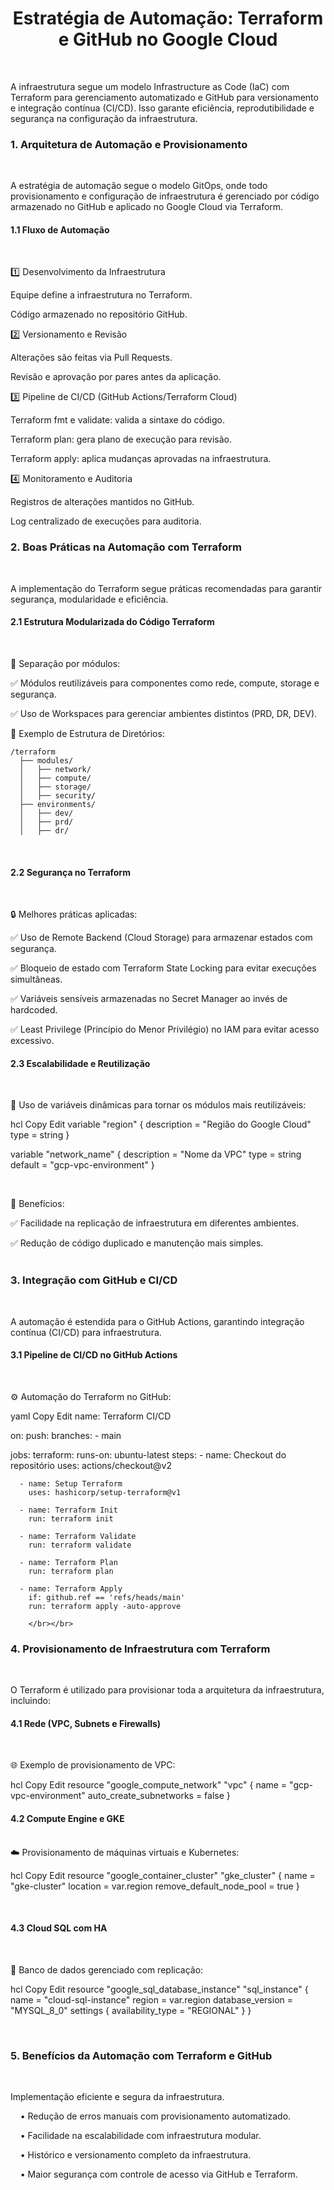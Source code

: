 <h1><center>Estratégia de Automação: Terraform e GitHub no Google Cloud</center></h1></br>

A infraestrutura segue um modelo Infrastructure as Code (IaC) com Terraform para gerenciamento automatizado e GitHub para versionamento e integração contínua (CI/CD). Isso garante eficiência, reprodutibilidade e segurança na configuração da infraestrutura.</br>

<h3>1. Arquitetura de Automação e Provisionamento</h3></br>

A estratégia de automação segue o modelo GitOps, onde todo provisionamento e configuração de infraestrutura é gerenciado por código armazenado no GitHub e aplicado no Google Cloud via Terraform.</br>

<h4>1.1 Fluxo de Automação</h4></br>

1️⃣ Desenvolvimento da Infraestrutura</br>

Equipe define a infraestrutura no Terraform.</br>

Código armazenado no repositório GitHub.</br>

2️⃣ Versionamento e Revisão</br>

Alterações são feitas via Pull Requests.</br>

Revisão e aprovação por pares antes da aplicação.</br>

3️⃣ Pipeline de CI/CD (GitHub Actions/Terraform Cloud)</br>

Terraform fmt e validate: valida a sintaxe do código.</br>

Terraform plan: gera plano de execução para revisão.</br>

Terraform apply: aplica mudanças aprovadas na infraestrutura.</br>

4️⃣ Monitoramento e Auditoria</br>

Registros de alterações mantidos no GitHub.</br>

Log centralizado de execuções para auditoria.</br>

<h3>2. Boas Práticas na Automação com Terraform</h3></br>

A implementação do Terraform segue práticas recomendadas para garantir segurança, modularidade e eficiência.</br>

<h4>2.1 Estrutura Modularizada do Código Terraform</h4></br>

📂 Separação por módulos:</br>

✅ Módulos reutilizáveis para componentes como rede, compute, storage e segurança.</br>

✅ Uso de Workspaces para gerenciar ambientes distintos (PRD, DR, DEV).</br>

📌 Exemplo de Estrutura de Diretórios:</br>
```
/terraform  
  ├── modules/  
  │   ├── network/  
  │   ├── compute/  
  │   ├── storage/  
  │   ├── security/  
  ├── environments/  
  │   ├── dev/  
  │   ├── prd/  
  │   ├── dr/  
```
  </br>

<h4>2.2 Segurança no Terraform</h4></br>

🔒 Melhores práticas aplicadas:

✅ Uso de Remote Backend (Cloud Storage) para armazenar estados com segurança.</br>

✅ Bloqueio de estado com Terraform State Locking para evitar execuções simultâneas.</br>

✅ Variáveis sensíveis armazenadas no Secret Manager ao invés de hardcoded.</br>

✅ Least Privilege (Princípio do Menor Privilégio) no IAM para evitar acesso excessivo.</br>

<h4>2.3 Escalabilidade e Reutilização</h4></br>

🔁 Uso de variáveis dinâmicas para tornar os módulos mais reutilizáveis:</br>

hcl
Copy
Edit
variable "region" {
  description = "Região do Google Cloud"
  type        = string
}

variable "network_name" {
  description = "Nome da VPC"
  type        = string
  default     = "gcp-vpc-environment"
}

</br>

🚀 Benefícios:

✅ Facilidade na replicação de infraestrutura em diferentes ambientes.</br>

✅ Redução de código duplicado e manutenção mais simples.</br></br>

<h3>3. Integração com GitHub e CI/CD</h3></br>

A automação é estendida para o GitHub Actions, garantindo integração contínua (CI/CD) para infraestrutura.</br>

<h4>3.1 Pipeline de CI/CD no GitHub Actions</h4></br>

⚙️ Automação do Terraform no GitHub:</br>

yaml
Copy
Edit
name: Terraform CI/CD

on:
  push:
    branches:
      - main

jobs:
  terraform:
    runs-on: ubuntu-latest
    steps:
      - name: Checkout do repositório
        uses: actions/checkout@v2

      - name: Setup Terraform
        uses: hashicorp/setup-terraform@v1

      - name: Terraform Init
        run: terraform init

      - name: Terraform Validate
        run: terraform validate

      - name: Terraform Plan
        run: terraform plan

      - name: Terraform Apply
        if: github.ref == 'refs/heads/main'
        run: terraform apply -auto-approve
        
        </br></br>
        
<h3>4. Provisionamento de Infraestrutura com Terraform</h3></br>

O Terraform é utilizado para provisionar toda a arquitetura da infraestrutura, incluindo:</br>

<h4>4.1 Rede (VPC, Subnets e Firewalls)</h4></br>

🌐 Exemplo de provisionamento de VPC:</br>

hcl
Copy
Edit
resource "google_compute_network" "vpc" {
  name                    = "gcp-vpc-environment"
  auto_create_subnetworks = false
}
<h4>4.2 Compute Engine e GKE</h4></br>
☁️ Provisionamento de máquinas virtuais e Kubernetes:

hcl
Copy
Edit
resource "google_container_cluster" "gke_cluster" {
  name     = "gke-cluster"
  location = var.region
  remove_default_node_pool = true
}

</br>

<h4>4.3 Cloud SQL com HA</h4></br>

💾 Banco de dados gerenciado com replicação:</br>

hcl
Copy
Edit
resource "google_sql_database_instance" "sql_instance" {
  name             = "cloud-sql-instance"
  region           = var.region
  database_version = "MYSQL_8_0"
  settings {
    availability_type = "REGIONAL"
  }
}

</br>

<h3>5. Benefícios da Automação com Terraform e GitHub</h3></br>

Implementação eficiente e segura da infraestrutura.</br>

&nbsp; &nbsp; •	Redução de erros manuais com provisionamento automatizado.</br>

&nbsp; &nbsp; •	Facilidade na escalabilidade com infraestrutura modular.</br>

&nbsp; &nbsp; •	Histórico e versionamento completo da infraestrutura.</br>

&nbsp; &nbsp; •	Maior segurança com controle de acesso via GitHub e Terraform.</br>
